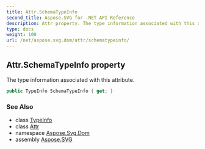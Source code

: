 ```yaml
---
title: Attr.SchemaTypeInfo
second_title: Aspose.SVG for .NET API Reference
description: Attr property. The type information associated with this attribute
type: docs
weight: 100
url: /net/aspose.svg.dom/attr/schematypeinfo/
---
```

## Attr.SchemaTypeInfo property

The type information associated with this attribute.

```csharp
public TypeInfo SchemaTypeInfo { get; }
```

### See Also

* class [TypeInfo](../../typeinfo/)
* class [Attr](../)
* namespace [Aspose.Svg.Dom](../../attr/)
* assembly [Aspose.SVG](../../../)
